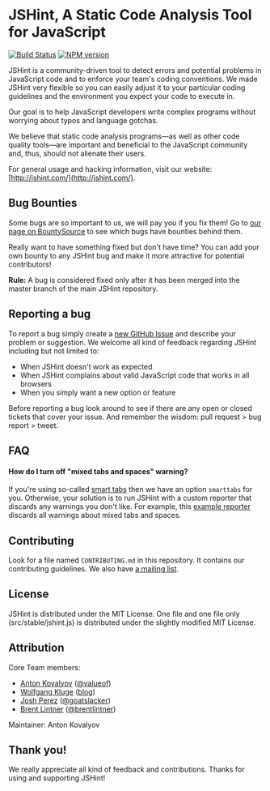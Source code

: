 JSHint, A Static Code Analysis Tool for JavaScript
==================================================
[![Build Status](https://travis-ci.org/jshint/jshint.png?branch=master)](https://travis-ci.org/jshint/jshint)
[![NPM version](https://badge.fury.io/js/jshint.png)](http://badge.fury.io/js/jshint)

JSHint is a community-driven tool to detect errors and potential problems in
JavaScript code and to enforce your team's coding conventions. We made JSHint
very flexible so you can easily adjust it to your particular coding guidelines
and the environment you expect your code to execute in.

Our goal is to help JavaScript developers write complex programs without
worrying about typos and language gotchas.

We believe that static code analysis programs—as well as other code quality
tools—are important and beneficial to the JavaScript community and, thus,
should not alienate their users.

For general usage and hacking information, visit our website:
[http://jshint.com/](http://jshint.com/).

Bug Bounties
--------------------------------

Some bugs are so important to us, we will pay you if you fix them! Go to
[our page on BountySource](https://www.bountysource.com/#trackers/48759-jshint)
to see which bugs have bounties behind them.

Really want to have something fixed but don't have time? You can add your
own bounty to any JSHint bug and make it more attractive for potential
contributors!

**Rule:** A bug is considered fixed only after it has been merged into the
master branch of the main JSHint repository.

Reporting a bug
---------------

To report a bug simply create a
[new GitHub Issue](https://github.com/jshint/jshint/issues/new) and describe
your problem or suggestion. We welcome all kind of feedback regarding
JSHint including but not limited to:

 * When JSHint doesn't work as expected
 * When JSHint complains about valid JavaScript code that works in all browsers
 * When you simply want a new option or feature

Before reporting a bug look around to see if there are any open or closed tickets
that cover your issue. And remember the wisdom: pull request > bug report > tweet.


FAQ
---

#### How do I turn off "mixed tabs and spaces" warning?

If you're using so-called [smart tabs](http://www.emacswiki.org/SmartTabs)
then we have an option `smarttabs` for you. Otherwise, your solution is to
run JSHint with a custom reporter that discards any warnings you don't like.
For example, this [example reporter](https://gist.github.com/3885619)
discards all warnings about mixed tabs and spaces.

Contributing
------------

Look for a file named `CONTRIBUTING.md` in this repository. It contains our
contributing guidelines. We also have
[a mailing list](http://groups.google.com/group/jshint/).

License
-------

JSHint is distributed under the MIT License. One file and one file only
(src/stable/jshint.js) is distributed under the slightly modified MIT License.

Attribution
-----------

Core Team members:

 * [Anton Kovalyov](http://anton.kovalyov.net/) ([@valueof](http://twitter.com/valueof))
 * [Wolfgang Kluge](http://klugesoftware.de/) ([blog](http://gehirnwindung.de/))
 * [Josh Perez](http://www.goatslacker.com/) ([@goatslacker](http://twitter.com/goatslacker))
 * [Brent Lintner](http://brentlintner.heroku.com/) ([@brentlintner](http://twitter.com/brentlintner))

Maintainer: Anton Kovalyov

Thank you!
----------

We really appreciate all kind of feedback and contributions. Thanks for using and supporting JSHint!
